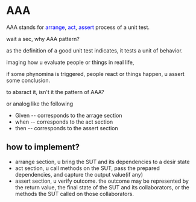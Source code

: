 # AAA

AAA stands for <font color="blue">arrange</font>, <font color="blue">act</font>, <font color="blue">assert</font> process of a unit test.

wait a sec, why AAA pattern?

as the definition of a good unit test indicates, it tests a unit of behavior.

imaging how u evaluate people or things in real life,

if some phynomina is triggered, people react or things happen,
u assert some conclusion.

to absract it, isn't it the pattern of AAA?

or analog like the following

- Given -- corresponds to the arrage section
- when  -- corresponds to the act section
- then  -- corresponds to the assert section

## how to implement?

- arrange section, u bring the SUT and its dependencies to a desir state
- act section, u call methods on the SUT, pass the prepared dependencies, and capture the output value(if any)
- assert section, u verify outcome. the outcome may be represented by the return value, the final state of the SUT and its collaborators, or the methods the SUT called on those collaborators.
